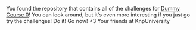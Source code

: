 You found the repository that contains all of the challenges for [Dummy Course 0](http://local.knp:8888/app_dev.php/screencast/dummy-course-0)!
You can look around, but it's even more interesting if you just go try the challenges!
Do it! Go now!
<3 Your friends at KnpUniversity
